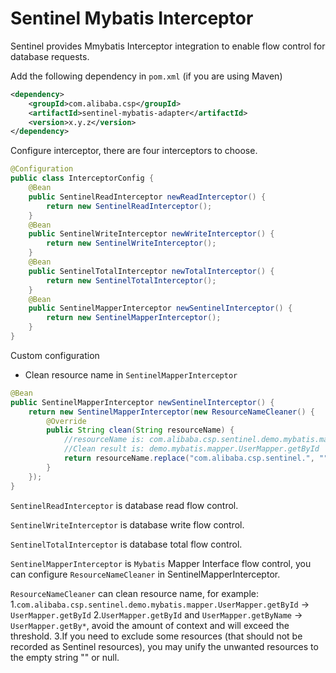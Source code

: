 # Sentinel Mybatis Interceptor

Sentinel provides Mmybatis Interceptor integration to enable flow control for database requests.

Add the following dependency in `pom.xml` (if you are using Maven)
```xml
<dependency>
    <groupId>com.alibaba.csp</groupId>
    <artifactId>sentinel-mybatis-adapter</artifactId>
    <version>x.y.z</version>
</dependency>
```

Configure interceptor, there are four interceptors to choose.

```java
@Configuration
public class InterceptorConfig {
    @Bean
    public SentinelReadInterceptor newReadInterceptor() {
        return new SentinelReadInterceptor();
    }
    @Bean
    public SentinelWriteInterceptor newWriteInterceptor() {
        return new SentinelWriteInterceptor();
    }
    @Bean
    public SentinelTotalInterceptor newTotalInterceptor() {
        return new SentinelTotalInterceptor();
    }
    @Bean
    public SentinelMapperInterceptor newSentinelInterceptor() {
        return new SentinelMapperInterceptor();
    }
}
```

Custom configuration
- Clean resource name in `SentinelMapperInterceptor`
```java
@Bean
public SentinelMapperInterceptor newSentinelInterceptor() {
    return new SentinelMapperInterceptor(new ResourceNameCleaner() {
        @Override
        public String clean(String resourceName) {
            //resourceName is: com.alibaba.csp.sentinel.demo.mybatis.mapper.UserMapper.getById
            //Clean result is: demo.mybatis.mapper.UserMapper.getById
            return resourceName.replace("com.alibaba.csp.sentinel.", "");
        }
    });
}
```

`SentinelReadInterceptor` is database read flow control.

`SentinelWriteInterceptor` is database write flow control.

`SentinelTotalInterceptor` is database total flow control.

`SentinelMapperInterceptor` is `Mybatis` Mapper Interface flow control, you can configure `ResourceNameCleaner` in SentinelMapperInterceptor.

`ResourceNameCleaner` can clean resource name, for example:
1.`com.alibaba.csp.sentinel.demo.mybatis.mapper.UserMapper.getById` -> `UserMapper.getById`
2.`UserMapper.getById` and `UserMapper.getByName` -> `UserMapper.getBy*`, avoid the amount of context and  will exceed the threshold.
3.If you need to exclude some resources (that should not be recorded as Sentinel resources),  you may unify the unwanted resources to the empty string "" or null.


